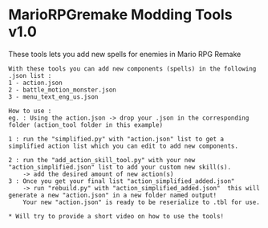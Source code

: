 # MarioRPGremake Modding Tools v1.0

These tools lets you add new spells for enemies in Mario RPG Remake
```
With these tools you can add new components (spells) in the following .json list :
1 - action.json
2 - battle_motion_monster.json
3 - menu_text_eng_us.json

How to use : 
eg. : Using the action.json -> drop your .json in the corresponding folder (action_tool folder in this example)

1 : run the "simplified.py" with "action.json" list to get a simplified action list which you can edit to add new components.

2 : run the "add_action_skill_tool.py" with your new "action_simplified.json" list to add your custom new skill(s).
    -> add the desired amount of new action(s)
3 : Once you get your final list "action_simplified_added.json"
    -> run "rebuild.py" with "action_simplified_added.json"  this will generate a new "action.json" in a new folder named output!
    Your new "action.json" is ready to be reserialize to .tbl for use. 
```
    * Will try to provide a short video on how to use the tools!
